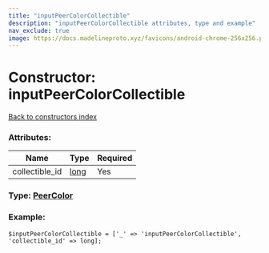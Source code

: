 ```yaml
---
title: "inputPeerColorCollectible"
description: "inputPeerColorCollectible attributes, type and example"
nav_exclude: true
image: https://docs.madelineproto.xyz/favicons/android-chrome-256x256.png
---
```

# Constructor: inputPeerColorCollectible  
[Back to constructors index](/API_docs/constructors/index.html)



### Attributes:

| Name     |    Type       | Required |
|----------|---------------|----------|
|collectible\_id|[long](/API_docs/types/long.html) | Yes|



### Type: [PeerColor](/API_docs/types/PeerColor.html)


### Example:

```
$inputPeerColorCollectible = ['_' => 'inputPeerColorCollectible', 'collectible_id' => long];
```  
